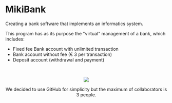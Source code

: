 # MikiBank
Creating a bank software that implements an informatics system.

This program has as its purpose the "virtual" management of a bank, which includes:
- Fixed fee Bank account with unlimited transaction
- Bank account without fee (€ 3 per transaction)
- Deposit account (withdrawal and payment)

<p>&nbsp;</p>

<p align="center">
  <img src="https://d2gg9evh47fn9z.cloudfront.net/800px_COLOURBOX23585977.jpg">
</p>

<p align="center">We decided to use GitHub for simplicity but the maximum of collaborators is 3 people.</p>
